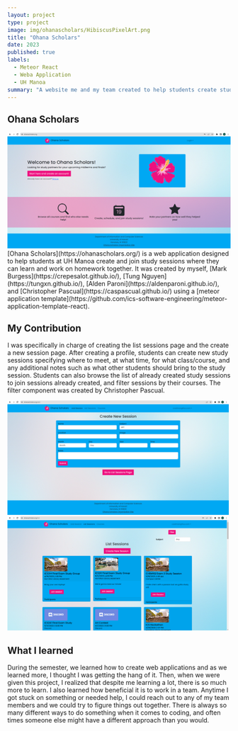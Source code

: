 ```yaml
---
layout: project
type: project
image: img/ohanascholars/HibiscusPixelArt.png
title: "Ohana Scholars"
date: 2023
published: true
labels:
  - Meteor React
  - Weba Application 
  - UH Manoa
summary: "A website me and my team created to help students create study seesions with one another."
---
```


## Ohana Scholars
<img width="1000px" class="text-center p-4" src="../img/ohanascholars/landing.png">
[Ohana Scholars](https://ohanascholars.org/) is a web application designed to help students at UH Manoa create and join study sessions where they can learn and work on homework together. It was created by myself, [Mark Burgess](https://crepesalot.github.io/), [Tung Nguyen](https://tungxn.github.io/), [Alden Paroni](https://aldenparoni.github.io/), and [Christopher Pascual](https://caspascual.github.io/) using a [meteor application template](https://github.com/ics-software-engineering/meteor-application-template-react). 

## My Contribution

I was specifically in charge of creating the list sessions page and the create a new session page. After creating a profile, students can create new study sessions specifying where to meet, at what time, for what class/course, and any additional notes such as what other students should bring to the study session. Students can also browse the list of already created study sessions to join sessions already created, and filter sessions by their courses. The filter component was created by Christopher Pascual. 

<div class="text-center p-4">
  <img width="500px" src="../img/ohanascholars/addsession.png" class="img-thumbnail" >
  <img width="500px" src="../img/ohanascholars/listsessions.png" class="img-thumbnail" >
</div>

## What I learned

During the semester, we learned how to create web applications and as we learned more, I thought I was getting the hang of it. Then, when we were given this project, I realized that despite me learning a lot, there is so much more to learn. I also learned how beneficial it is to work in a team. Anytime I got stuck on something or needed help, I could reach out to any of my team members and we could try to figure things out together. There is always so many different ways to do something when it comes to coding, and often times someone else might have a different approach than you would. 
